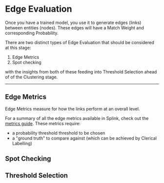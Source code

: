 # Edge Evaluation

Once you have a trained model, you use it to generate edges (links) between entities (nodes). These edges will have a Match Weight and corresponding Probability.

There are two distinct types of Edge Evaluation that should be considered at this stage:

1. Edge Metrics
2. Spot checking

with the insights from both of these feeding into Threshold Selection ahead of of the Clustering stage.

<hr>

## Edge Metrics

Edge Metrics measure for how the links perform at an overall level.

 For a summary of all the edge metrics available in Splink, check out the [metrics guide](./edge_metrics.md). These metrics require:

 - a probability threshold threshold to be chosen
 - a "ground truth" to compare against (which can be achieved by Clerical Labelling)

## Spot Checking



## Threshold Selection

